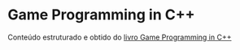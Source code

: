 # Game Programming in C++
Conteúdo estruturado e obtido do [livro Game Programming in C++](https://www.amazon.com.br/Game-Programming-Creating-Design-English-ebook/dp/B07B2ZG8V4/)
